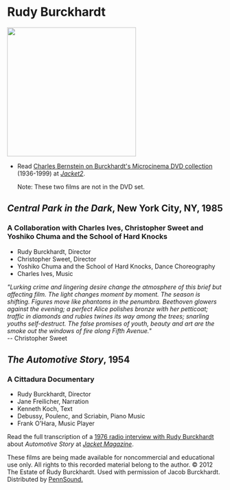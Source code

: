 Rudy Burckhardt
===============

<img src="http://media.sas.upenn.edu/pennsound/authors/Burckhardt-Rudy/Burckhardt-DVD.jpg" height="300" />

-   Read [Charles Bernstein on Burckhardt's Microcinema DVD collection](https://jacket2.org/commentary/rudy-burckhardt-films-1936-1999) (1936-1999) at *[Jacket2](https://jacket2.org)*.  
      
    Note: These two films are not in the DVD set.

  

*Central Park in the Dark*, New York City, NY, 1985
---------------------------------------------------

### A Collaboration with Charles Ives, Christopher Sweet and Yoshiko Chuma and the School of Hard Knocks

  

  
  

-   Rudy Burckhardt, Director
-   Christopher Sweet, Director
-   Yoshiko Chuma and the School of Hard Knocks, Dance Choreography
-   Charles Ives, Music

  
*"Lurking crime and lingering desire change the atmosphere of this brief but affecting film.
The light changes moment by moment. The season is shifting. Figures move like phantoms in the penumbra.
Beethoven glowers against the evening; a perfect Alice polishes bronze with her petticoat; traffic in diamonds and rubies
twines its way among the trees; snarling youths self-destruct. The false promises of youth, beauty and art are the smoke out
the windows of fire along Fifth Avenue."*  
-- Christopher Sweet  
  

*The Automotive Story*, 1954
----------------------------

### A Cittadura Documentary

  

  
  

-   Rudy Burckhardt, Director
-   Jane Freilicher, Narration
-   Kenneth Koch, Text
-   Debussy, Poulenc, and Scriabin, Piano Music
-   Frank O'Hara, Music Player

  
Read the full transcription of a [1976 radio interview with Rudy Burckhardt](http://jacketmagazine.com/21/denb-giord.html) about *Automotive Story* at *[Jacket Magazine](http://jacketmagazine.com/00/home.shtml)*.  
  

These films are being made available for noncommercial and educational use only. All
rights to this recorded material belong to the author. © 2012 The Estate of Rudy Burckhardt. Used with
permission of Jacob Burckhardt. Distributed by
[PennSound.](http://writing.upenn.edu/pennsound)
